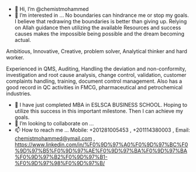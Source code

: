- 👋 Hi, I’m @chemistmohammed
- 👀 I’m interested in ...
No boundaries can hindrance me or stop my goals. I believe that redrawing the boundaries is better than giving up. Relying on Allah guidance then utilizing the available Resources and success causes makes the impossible being possible and the dream becoming actual.

Ambitious, Innovative, Creative, problem solver, Analytical thinker and hard worker.

Experienced in QMS, Auditing, Handling the deviation and non-conformity, investigation and root cause analysis, change control, validation, customer complaints handling, training, document control management.
Also has a good record in QC activities in FMCG, pharmaceutical and petrochemical industries.

- 🌱 I have just completed MBA in ESLSCA BUSINESS SCHOOL. Hoping to utilize this success in this important milestone. Then I can achieve my goals.
- 💞️ I’m looking to collaborate on ...
- 📫 How to reach me ... Mobile:  +201281005453 , +201114380003 , Email: chemistmohammed@ymail.com , https://www.linkedin.com/in/%F0%9D%97%A0%F0%9D%97%BC%F0%9D%97%B5%F0%9D%97%AE%F0%9D%97%BA%F0%9D%97%BA%F0%9D%97%B2%F0%9D%97%B1-%F0%9D%97%98%F0%9D%97%B/

<!---

I can support in the following topics:
Quality management system (QMS): System building from scratch, training, auditing.
Hygiene and Hygienic design in pharmaceutical, personal care products and cosmetics production.
Chemical laboratory design and start-up.
Consultation regarding the technical issues in the personal care products and cosmetics production arena.

chemistmohammed/chemistmohammed is a ✨ special ✨ repository because its `README.md` (this file) appears on your GitHub profile.
You can click the Preview link to take a look at your changes.
https://www.linkedin.com/in/%F0%9D%97%A0%F0%9D%97%BC%F0%9D%97%B5%F0%9D%97%AE%F0%9D%97%BA%F0%9D%97%BA%F0%9D%97%B2%F0%9D%97%B1-%F0%9D%97%98%F0%9D%97%B/
--->

